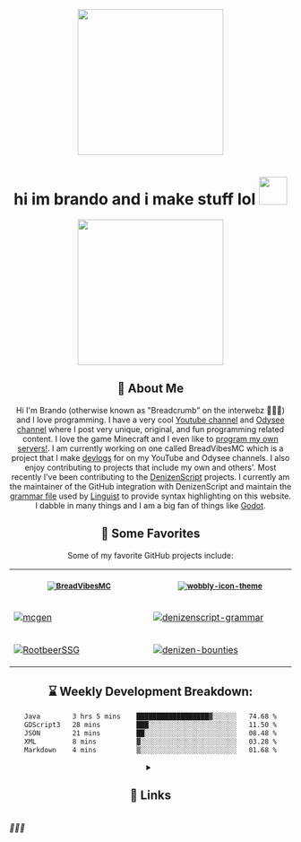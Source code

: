 <div align='center'>
  <img width='260' height='260' src='https://avatars.githubusercontent.com/u/63469489?v=4'>
</div>

<div align='center'>
  <h1>hi im brando and i make stuff lol <img width='50' src='https://user-images.githubusercontent.com/63469489/174101420-5e6e7b78-fd73-4e5e-a4e1-8ce0c7a2fb48.png'></div>
</div>

<div align='center'>
  <img height='260' src='https://user-images.githubusercontent.com/63469489/174100297-95d02110-72a3-4401-9c4f-34ed300a55e2.png'>
</div>

<div align="center">

## 🙂 About Me

Hi I'm Brando (otherwise known as "Breadcrumb" on the interwebz 🤘🤘🤘) and I love programming.
I have a very cool [Youtube channel](https://youtube.com/BreadcrumbMC) and [Odysee channel](https://odysee.com/@Breadcrumb:6) where I post very unique, original, and fun programming related content.
I love the game Minecraft and I even like to [program my own servers!](https://github.com/BreadcrumbIsTaken/BreadVibesMC). I am currently working on one called BreadVibesMC which is a project that I make [devlogs](https://www.youtube.com/playlist?list=PLUU0f6lFdRVHc6FYvv9SlZK8uwlFOKteQ) for on my YouTube and Odysee channels. I also enjoy contributing to projects that include my own and others'. Most recently I've been contributing to the [DenizenScript](https://github.com/DenizenScript) projects. I currently am the maintainer of the GitHub integration with DenizenScript and maintain the [grammar file](https://github.com/DenizenScript/denizenscript-grammar) used by [Linguist](https://github.com/github/linguist) to provide syntax highlighting on this website. I dabble in many things and I am a big fan of things like [Godot](https://godotengine.org).

## 💖 Some Favorites

Some of my favorite GitHub projects include:

<table>
<tr>
<th align="center">
<img width="380" height="1-px">
<p> 
<small>

[![BreadVibesMC](https://github-readme-stats.vercel.app/api/pin/?username=BreadcrumbIsTaken&repo=BreadVibesMC)](https://github.com/BreadcrumbIsTaken/BreadVibesMC)

</small>
</p>
</th>
<th align="center">
<img width="380" height="1">
<p> 
<small>

[![wobbly-icon-theme](https://github-readme-stats.vercel.app/api/pin/?username=BreadcrumbIsTaken&repo=wobbly-icon-theme)](https://github.com/BreadcrumbIsTaken/wobbly-icon-theme)

</small>
</p>
</th>
</tr>
<tr>
<td>
  
[![mcgen](https://github-readme-stats.vercel.app/api/pin/?username=BreadcrumbIsTaken&repo=mcgen)](https://github.com/BreadcrumbIsTaken/mcgen)
  
</td>
<td>
  
[![denizenscript-grammar](https://github-readme-stats.vercel.app/api/pin/?username=DenizenScript&repo=denizenscript-grammar&show_owner=true)](https://github.com/DenizenScript/denizenscript-grammar)
  
</td>
</tr>
<tr>
<td>

[![RootbeerSSG](https://github-readme-stats.vercel.app/api/pin/?username=BreadcrumbIsTaken&repo=RootbeerSSG)](https://github.com/BreadcrumbIsTaken/RootbeerSSG)

</td>
<td>

[![denizen-bounties](https://github-readme-stats.vercel.app/api/pin/?username=BreadcrumbIsTaken&repo=denizen-bounties)](https://github.com/BreadcrumbIsTaken/denizen-bounties)

</td>
</tr>
</table>

## ⌛ Weekly Development Breakdown:
  
<!--START_SECTION:waka-->

```txt
Java        3 hrs 5 mins    ██████████████████▓░░░░░░   74.68 %
GDScript3   28 mins         ███░░░░░░░░░░░░░░░░░░░░░░   11.50 %
JSON        21 mins         ██░░░░░░░░░░░░░░░░░░░░░░░   08.48 %
XML         8 mins          ▓░░░░░░░░░░░░░░░░░░░░░░░░   03.28 %
Markdown    4 mins          ▒░░░░░░░░░░░░░░░░░░░░░░░░   01.68 %
```

<!--END_SECTION:waka-->
<details>
  <summary><h2>🔗 Links</h2></summary>

<table>
<tr>
<th align="center">
<img width="380" height="1-px">
<p> 
<small>

[![YouTube](https://breadcrumb.fun/assets/img/blog.png)](https://youtube.com/BreadcrumbMC)

#### YouTube

</small>
</p>
</th>
<th align="center">
<img width="380" height="1">
<p> 
<small>

[![Twitch](https://breadcrumb.fun/assets/img/links.png)](https://twitch.tv/BreadcrumbIsTaken)

#### Twitch

</small>
</p>
</th>
</tr>
<tr align="center">
<td>

[![YouTube](https://breadcrumb.fun/assets/img/odysee.png)](https://odysee.com/@Breadcrumb:6)

#### Odysee
  
</td>
<td>
  
[![Website](https://breadcrumb.fun/assets/img/code.png)](https://breadcrumb.fun)

#### Website
  
</td>
</tr>
<tr align="center">
<td>

[![Discord Server](https://breadcrumb.fun/assets/img/discord-server.png)](https://discord.gg/F5fGYQJfgw)

#### Discord Server

</td>
<td>

[![Instagram](https://breadcrumb.fun/assets/img/videos.png)](https://instagram.com/BreadcrumbIsTaken)

#### Instagram

</td>
</tr>
<tr align="center">
<td>

[![Twitter](https://breadcrumb.fun/assets/img/home.png)](https://twitter.com/BreadcrumbMC)

#### Twitter

</td>
<td>

<a href="https://www.youtube.com/playlist?list=PLUU0f6lFdRVHc6FYvv9SlZK8uwlFOKteQ">

<img src="https://repository-images.githubusercontent.com/444246545/ec11bc01-5889-418e-bef0-2d34f429d87c" width="320">

</a>
  </summary>

#### Minecraft Server Devlogs

</td>
</tr>
</table>

</div>

###### 🍞🍞🍞
